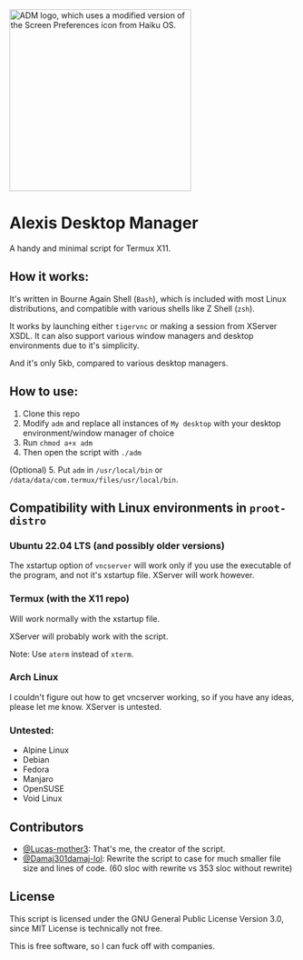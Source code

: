 <picture>
  <source media="(prefers-color-scheme: dark)"
          srcset="https://raw.githubusercontent.com/Lucas-mother3/alexis-dm/main/logo/adm_white_320.png">
  <source media="(prefers-color-scheme: light)"
          srcset="https://raw.githubusercontent.com/Lucas-mother3/alexis-dm/main/logo/adm_black_320.png">
  <img alt="ADM logo, which uses a modified version of the Screen Preferences icon from Haiku OS." src="https://raw.githubusercontent.com/Lucas-mother3/alexis-dm/main/logo/adm_black.png" width="320">
</picture>

# Alexis Desktop Manager 
A handy and minimal script for Termux X11.

## How it works:

It's written in Bourne Again Shell (`Bash`), which is included with most Linux distributions, and compatible with various shells like Z Shell (`zsh`). 

It works by launching either `tigervnc` or making a session from XServer XSDL. It can also support various window managers and desktop environments due to it's simplicity. 

And it's only 5kb, compared to various desktop managers.

## How to use:

1. Clone this repo
2. Modify `adm` and replace all instances of `My desktop` with your desktop environment/window manager of choice
3. Run `chmod a+x adm`
4. Then open the script with `./adm`

(Optional) 5. Put `adm` in `/usr/local/bin` or `/data/data/com.termux/files/usr/local/bin`.

## Compatibility with Linux environments in `proot-distro`

### Ubuntu 22.04 LTS (and possibly older versions) 

The xstartup option of `vncserver` will work only if you use the executable of the program, and not it's xstartup file. 
XServer will work however. 

### Termux (with the X11 repo) 

Will work normally with the xstartup file. 

XServer will probably work with the script. 

Note: Use `aterm` instead of `xterm`. 

### Arch Linux

I couldn't figure out how to get vncserver working, so if you have any ideas, please let me know. 
XServer is untested. 

### Untested:

- Alpine Linux
- Debian 
- Fedora
- Manjaro
- OpenSUSE
- Void Linux

## Contributors
- [@Lucas-mother3](https://github.com/Lucas-mother3): That's me, the creator of the script.
- [@Damaj301damaj-lol](https://github.com/Damaj301damaj-lol): Rewrite the script to case for much smaller file size and lines of code. (60 sloc with rewrite vs 353 sloc without rewrite)

## License

This script is licensed under the GNU General Public License Version 3.0, since MIT License is technically not free.

This is free software, so I can fuck off with companies. 
